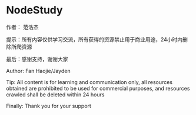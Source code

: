 # NodeStudy
作者： 范浩杰

提示：所有内容仅供学习交流，所有获得的资源禁止用于商业用途，24小时内删除所爬资源

最后：感谢支持，谢谢大家


Author: Fan Haojie/Jayden

Tip: All content is for learning and communication only, all resources obtained are prohibited to be used for commercial purposes, and resources crawled shall be deleted within 24 hours

Finally: Thank you for your support
